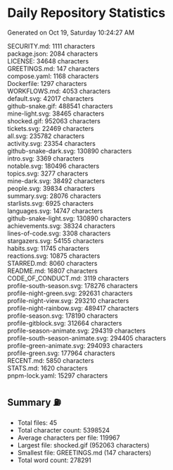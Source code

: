 # Daily Repository Statistics 
Generated on Oct 19, Saturday 10:24:27 AM  

SECURITY.md: 1111 characters  
package.json: 2084 characters  
LICENSE: 34648 characters  
GREETINGS.md: 147 characters  
compose.yaml: 1168 characters  
Dockerfile: 1297 characters  
WORKFLOWS.md: 4053 characters  
default.svg: 42017 characters  
github-snake.gif: 488541 characters  
mine-light.svg: 38465 characters  
shocked.gif: 952063 characters  
tickets.svg: 22469 characters  
all.svg: 235782 characters  
activity.svg: 23354 characters  
github-snake-dark.svg: 130890 characters  
intro.svg: 3369 characters  
notable.svg: 180496 characters  
topics.svg: 3277 characters  
mine-dark.svg: 38492 characters  
people.svg: 39834 characters  
summary.svg: 28076 characters  
starlists.svg: 6925 characters  
languages.svg: 14747 characters  
github-snake-light.svg: 130890 characters  
achievements.svg: 38324 characters  
lines-of-code.svg: 3308 characters  
stargazers.svg: 54155 characters  
habits.svg: 11745 characters  
reactions.svg: 10875 characters  
STARRED.md: 8060 characters  
README.md: 16807 characters  
CODE_OF_CONDUCT.md: 3119 characters  
profile-south-season.svg: 178276 characters  
profile-night-green.svg: 292631 characters  
profile-night-view.svg: 293210 characters  
profile-night-rainbow.svg: 489417 characters  
profile-season.svg: 178190 characters  
profile-gitblock.svg: 312664 characters  
profile-season-animate.svg: 294319 characters  
profile-south-season-animate.svg: 294405 characters  
profile-green-animate.svg: 294093 characters  
profile-green.svg: 177964 characters  
RECENT.md: 5850 characters  
STATS.md: 1620 characters  
pnpm-lock.yaml: 15297 characters  

## Summary ⛽  
- Total files: 45  
- Total character count: 5398524  
- Average characters per file: 119967  
- Largest file: shocked.gif (952063 characters)  
- Smallest file: GREETINGS.md (147 characters)  
- Total word count: 278291  

